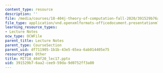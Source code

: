 ```yaml
---
content_type: resource
description: ''
file: /media/courses/18-404j-theory-of-computation-fall-2020/391529b76aa2cee959da9d0752ff3a80_MIT18_404f20_lec17.pptx
file_type: application/vnd.openxmlformats-officedocument.presentationml.presentation
learning_resource_types:
- Lecture Notes
ocw_type: OCWFile
parent_title: Lecture Notes
parent_type: CourseSection
parent_uid: df711905-1b1b-43e5-65ea-6ab014405e75
resourcetype: Other
title: MIT18_404f20_lec17.pptx
uid: 391529b7-6aa2-cee9-59da-9d0752ff3a80
---
```

